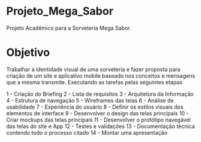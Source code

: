 # Projeto_Mega_Sabor
Projeto Acadêmico para a Sorveteria Mega Sabor.

# Objetivo
Trabalhar a identidade visual de uma sorveteria e fazer proposta para criação de um site e aplicativo mobile baseado nos conceitos e mensagens que a mesma transmite.
Executando as tarefas pelas seguintes etapas


1 - Criação do Briefing
2 - Lista de requisitos
3 - Arquitetura da Informação
4 - Estrutura de navegação
5 - Wireframes das telas
6 - Análise de usabilidade
7 - Experiência do usuário
8 - Definir os estilos visuais dos elementos de interface
9 - Desenvolver o design das telas principais
10 - Criar mockups das telas principais
11 - Desenvolver o protótipo navegável das telas do site e App
12 - Testes e validações
13 - Documentação técnica contendo todo o processo citado
14 - Montar uma apresentação

